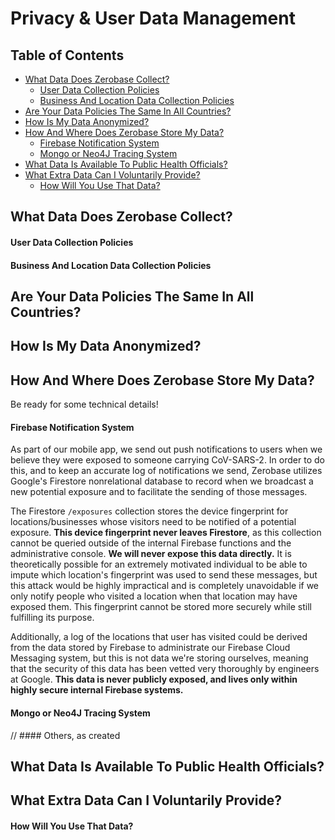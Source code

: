 # Privacy & User Data Management

## Table of Contents
* [What Data Does Zerobase Collect?](#what-data-does-zerobase-collect)
    * [User Data Collection Policies](#user-data-collection-policies)
    * [Business And Location Data Collection Policies](#business-and-location-data-collection-policies)
* [Are Your Data Policies The Same In All Countries?](#are-your-data-policies-the-same-in-all-countries)
* [How Is My Data Anonymized?](#how-is-my-data-anonymized)
* [How And Where Does Zerobase Store My Data?](#how-and-where-does-zerobase-store-my-data)
    * [Firebase Notification System](#firebase-notification-system)
    * [Mongo or Neo4J Tracing System](#mongo-or-neo4j-tracing-system)
* [What Data Is Available To Public Health Officials?](#what-data-is-available-to-public-health-officials)
* [What Extra Data Can I Voluntarily Provide?](#what-extra-data-can-i-voluntarily-provide)
    * [How Will You Use That Data?](#how-will-you-use-that-data)

## What Data Does Zerobase Collect?

#### User Data Collection Policies

#### Business And Location Data Collection Policies

## Are Your Data Policies The Same In All Countries?

## How Is My Data Anonymized?

## How And Where Does Zerobase Store My Data?
Be ready for some technical details!

#### Firebase Notification System
As part of our mobile app, we send out push notifications to users when we believe they were exposed to someone carrying CoV-SARS-2.
In order to do this, and to keep an accurate log of notifications we send, Zerobase utilizes Google's Firestore nonrelational database
to record when we broadcast a new potential exposure and to facilitate the sending of those messages.

The Firestore `/exposures` collection stores the device fingerprint for locations/businesses whose visitors need to be notified of a
potential exposure. **This device fingerprint never leaves Firestore**, as this collection cannot be queried outside of the internal
Firebase functions and the administrative console. **We will never expose this data directly.** It is theoretically possible for an
extremely motivated individual to be able to impute which location's fingerprint was used to send these messages, but this attack would
be highly impractical and is completely unavoidable if we only notify people who visited a location when that location may have exposed
them. This fingerprint cannot be stored more securely while still fulfilling its purpose.

Additionally, a log of the locations that user has visited could be derived from the data stored by Firebase to administrate our
Firebase Cloud Messaging system, but this is not data we're storing ourselves, meaning that the security of this data has been vetted
very thoroughly by engineers at Google. **This data is never publicly exposed, and lives only within highly secure internal Firebase 
systems.**

#### Mongo or Neo4J Tracing System

// #### Others, as created

## What Data Is Available To Public Health Officials?

## What Extra Data Can I Voluntarily Provide?

#### How Will You Use That Data?
